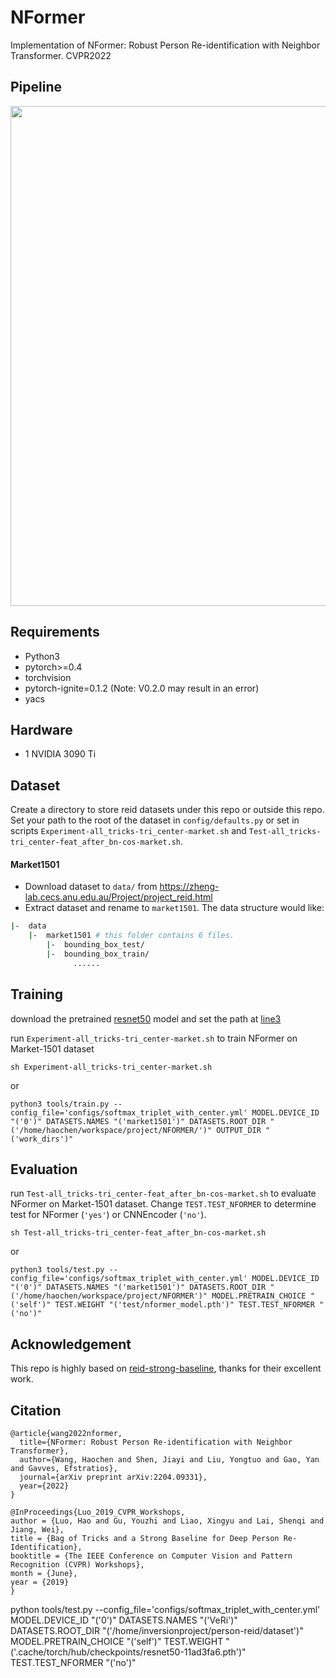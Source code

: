 # NFormer

Implementation of NFormer: Robust Person Re-identification with Neighbor Transformer. CVPR2022

## Pipeline
<div align=center>
<img src='pipeline.jpg' width='800'>
</div>

## Requirements
 - Python3
 - pytorch>=0.4
 - torchvision
 - pytorch-ignite=0.1.2 (Note: V0.2.0 may result in an error)
 - yacs
## Hardware
 - 1 NVIDIA 3090 Ti

## Dataset
Create a directory to store reid datasets under this repo or outside this repo. Set your path to the root of the dataset in `config/defaults.py` or set in scripts `Experiment-all_tricks-tri_center-market.sh` and `Test-all_tricks-tri_center-feat_after_bn-cos-market.sh`.
#### Market1501
* Download dataset to `data/` from https://zheng-lab.cecs.anu.edu.au/Project/project_reid.html
* Extract dataset and rename to `market1501`. The data structure would like:

```bash
|-  data
    |-  market1501 # this folder contains 6 files.
        |-  bounding_box_test/
        |-  bounding_box_train/
              ......
```



## Training
download the pretrained [resnet50](https://download.pytorch.org/models/resnet50-19c8e357.pth) model and set the path at [line3](configs/softmax_triplet_with_center.yml)

run `Experiment-all_tricks-tri_center-market.sh` to train NFormer on Market-1501 dataset
```
sh Experiment-all_tricks-tri_center-market.sh
```
or 
```
python3 tools/train.py --config_file='configs/softmax_triplet_with_center.yml' MODEL.DEVICE_ID "('0')" DATASETS.NAMES "('market1501')" DATASETS.ROOT_DIR "('/home/haochen/workspace/project/NFORMER/')" OUTPUT_DIR "('work_dirs')"
```

## Evaluation
run `Test-all_tricks-tri_center-feat_after_bn-cos-market.sh` to evaluate NFormer on Market-1501 dataset. Change `TEST.TEST_NFORMER` to determine test for NFormer (`'yes'`) or CNNEncoder (`'no'`).

```
sh Test-all_tricks-tri_center-feat_after_bn-cos-market.sh
```
or 
```
python3 tools/test.py --config_file='configs/softmax_triplet_with_center.yml' MODEL.DEVICE_ID "('0')" DATASETS.NAMES "('market1501')" DATASETS.ROOT_DIR "('/home/haochen/workspace/project/NFORMER')" MODEL.PRETRAIN_CHOICE "('self')" TEST.WEIGHT "('test/nformer_model.pth')" TEST.TEST_NFORMER "('no')"
```

 

## Acknowledgement
This repo is highly based on [reid-strong-baseline](https://github.com/michuanhaohao/reid-strong-baseline), thanks for their excellent work.

## Citation
```
@article{wang2022nformer,
  title={NFormer: Robust Person Re-identification with Neighbor Transformer},
  author={Wang, Haochen and Shen, Jiayi and Liu, Yongtuo and Gao, Yan and Gavves, Efstratios},
  journal={arXiv preprint arXiv:2204.09331},
  year={2022}
}

@InProceedings{Luo_2019_CVPR_Workshops,
author = {Luo, Hao and Gu, Youzhi and Liao, Xingyu and Lai, Shenqi and Jiang, Wei},
title = {Bag of Tricks and a Strong Baseline for Deep Person Re-Identification},
booktitle = {The IEEE Conference on Computer Vision and Pattern Recognition (CVPR) Workshops},
month = {June},
year = {2019}
}
```



python tools/test.py --config_file='configs/softmax_triplet_with_center.yml' MODEL.DEVICE_ID "('0')" DATASETS.NAMES "('VeRi')" DATASETS.ROOT_DIR "('/home/inversionproject/person-reid/dataset')" MODEL.PRETRAIN_CHOICE "('self')" TEST.WEIGHT "('.cache/torch/hub/checkpoints/resnet50-11ad3fa6.pth')" TEST.TEST_NFORMER "('no')"